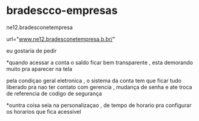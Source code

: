 # bradescco-empresas
ne12.bradesconetempresa

url="www.ne12.bradesconetempresa.b.br/"

eu gostaria de pedir

*quando acessar a conta o saldo ficar bem transparente , esta demorando muito pra  aparecer na tela 

pela condiçao geral eletronica , o sistema da conta tem que ficar tudo liberado pra nao ter contato com gerencia , 
mudança de senha e ate troca de referencia de codigo de segurança 

*ountra coisa seia na personalizaçao ,
de tempo de horario pra configurar 
os horarios que fica acessivel 
